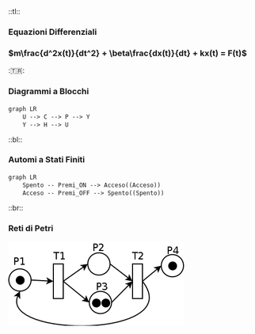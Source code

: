 ::tl::
### <Alert strong>Equazioni Differenziali</Alert>

<VSpace space="4"/>

### $m\frac{d^2x(t)}{dt^2} + \beta\frac{dx(t)}{dt} + kx(t) = F(t)$

::tr::
### <Alert strong>Diagrammi a Blocchi</Alert>

<VSpace space="4"/>

```mermaid
graph LR
    U --> C --> P --> Y
    Y --> H --> U
```

::bl::
### <Alert strong>Automi a Stati Finiti</Alert>

<VSpace space="4"/>

```mermaid
graph LR
    Spento -- Premi_ON --> Acceso((Acceso))
    Acceso -- Premi_OFF --> Spento((Spento))
```

::br::
### <Alert strong>Reti di Petri</Alert>

<VSpace space="4"/>

<img src="../public/petri_net.png" class="w-50"/>
